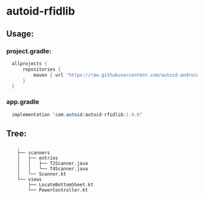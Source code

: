 # autoid-rfidlib
## Usage:
### project.gradle:

```java
  allprojects {
      repositories {
          maven { url "https://raw.githubusercontent.com/autoid-android/autoid-rfidlib/master" }
      }
  }
```

### app.gradle

```java
  implementation 'com.autoid:autoid-rfidlib:1.0.0'
```

## Tree:

```
    .
    ├── scanners
    │   ├── entries
    │   │   ├── T2Scanner.java
    │   │   └── T4Scanner.java
    │   └── Scanner.kt
    └── views
        ├── LocateBottomSheet.kt
        └── PowerController.kt
```
